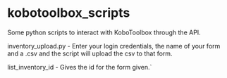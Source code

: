# kobotoolbox_scripts
Some python scripts to interact with KoboToolbox through the API.

inventory_upload.py - Enter your login credentials, the name of your form and a
.csv and the script will upload the csv to that form.

list_inventory_id - Gives the id for the form given.`
